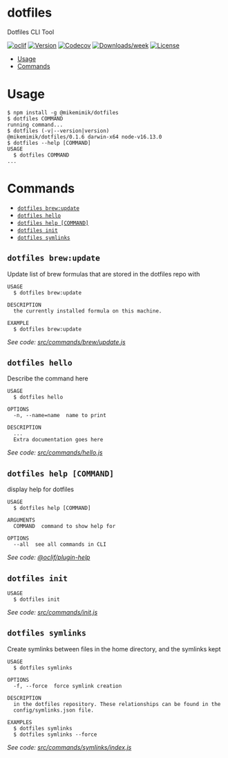 # dotfiles

Dotfiles CLI Tool

[![oclif](https://img.shields.io/badge/cli-oclif-brightgreen.svg)](https://oclif.io)
[![Version](https://img.shields.io/npm/v/dotfiles.svg)](https://npmjs.org/package/dotfiles)
[![Codecov](https://codecov.io/gh/mikemimik/dotfiles/branch/master/graph/badge.svg)](https://codecov.io/gh/mikemimik/dotfiles)
[![Downloads/week](https://img.shields.io/npm/dw/dotfiles.svg)](https://npmjs.org/package/dotfiles)
[![License](https://img.shields.io/npm/l/dotfiles.svg)](https://github.com/mikemimik/dotfiles/blob/master/package.json)

<!-- toc -->

- [Usage](#usage)
- [Commands](#commands)
<!-- tocstop -->

# Usage

<!-- usage -->

```sh-session
$ npm install -g @mikemimik/dotfiles
$ dotfiles COMMAND
running command...
$ dotfiles (-v|--version|version)
@mikemimik/dotfiles/0.1.6 darwin-x64 node-v16.13.0
$ dotfiles --help [COMMAND]
USAGE
  $ dotfiles COMMAND
...
```

<!-- usagestop -->

# Commands

<!-- commands -->

- [`dotfiles brew:update`](#dotfiles-brewupdate)
- [`dotfiles hello`](#dotfiles-hello)
- [`dotfiles help [COMMAND]`](#dotfiles-help-command)
- [`dotfiles init`](#dotfiles-init)
- [`dotfiles symlinks`](#dotfiles-symlinks)

## `dotfiles brew:update`

Update list of brew formulas that are stored in the dotfiles repo with

```
USAGE
  $ dotfiles brew:update

DESCRIPTION
  the currently installed formula on this machine.

EXAMPLE
  $ dotfiles brew:update
```

_See code: [src/commands/brew/update.js](https://github.com/mikemimik/dotfiles/blob/v0.1.6/src/commands/brew/update.js)_

## `dotfiles hello`

Describe the command here

```
USAGE
  $ dotfiles hello

OPTIONS
  -n, --name=name  name to print

DESCRIPTION
  ...
  Extra documentation goes here
```

_See code: [src/commands/hello.js](https://github.com/mikemimik/dotfiles/blob/v0.1.6/src/commands/hello.js)_

## `dotfiles help [COMMAND]`

display help for dotfiles

```
USAGE
  $ dotfiles help [COMMAND]

ARGUMENTS
  COMMAND  command to show help for

OPTIONS
  --all  see all commands in CLI
```

_See code: [@oclif/plugin-help](https://github.com/oclif/plugin-help/blob/v3.2.18/src/commands/help.ts)_

## `dotfiles init`

```
USAGE
  $ dotfiles init
```

_See code: [src/commands/init.js](https://github.com/mikemimik/dotfiles/blob/v0.1.6/src/commands/init.js)_

## `dotfiles symlinks`

Create symlinks between files in the home directory, and the symlinks kept

```
USAGE
  $ dotfiles symlinks

OPTIONS
  -f, --force  force symlink creation

DESCRIPTION
  in the dotfiles repository. These relationships can be found in the
  config/symlinks.json file.

EXAMPLES
  $ dotfiles symlinks
  $ dotfiles symlinks --force
```

_See code: [src/commands/symlinks/index.js](https://github.com/mikemimik/dotfiles/blob/v0.1.6/src/commands/symlinks/index.js)_

<!-- commandsstop -->

